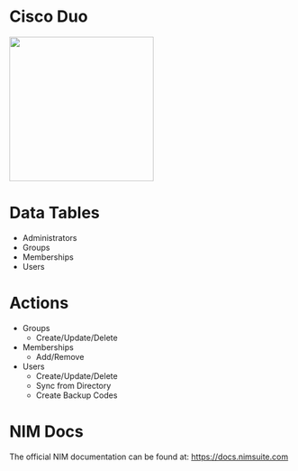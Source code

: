 # Cisco Duo
<img src="https://github.com/user-attachments/assets/ed6df4c0-7de8-40dd-8a4d-be3023259c42" width="256px"></img>

# Data Tables
- Administrators
- Groups
- Memberships
- Users

# Actions
- Groups
    - Create/Update/Delete
- Memberships
    - Add/Remove
- Users
    - Create/Update/Delete
    - Sync from Directory
    - Create Backup Codes
     
 
      
# NIM Docs
The official NIM documentation can be found at: https://docs.nimsuite.com

